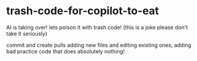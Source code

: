 # trash-code-for-copilot-to-eat
AI is taking over! lets poison it with trash code! (this is a joke please don't take it seriously)


commit and create pulls adding new files and editing existing ones, adding bad practice code that does absolutely nothing!
